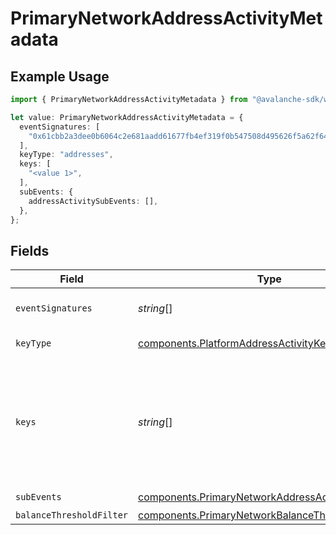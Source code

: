 # PrimaryNetworkAddressActivityMetadata

## Example Usage

```typescript
import { PrimaryNetworkAddressActivityMetadata } from "@avalanche-sdk/webhooks/models/components";

let value: PrimaryNetworkAddressActivityMetadata = {
  eventSignatures: [
    "0x61cbb2a3dee0b6064c2e681aadd61677fb4ef319f0b547508d495626f5a62f64",
  ],
  keyType: "addresses",
  keys: [
    "<value 1>",
  ],
  subEvents: {
    addressActivitySubEvents: [],
  },
};
```

## Fields

| Field                                                                                                                                                                                                                                                                   | Type                                                                                                                                                                                                                                                                    | Required                                                                                                                                                                                                                                                                | Description                                                                                                                                                                                                                                                             | Example                                                                                                                                                                                                                                                                 |
| ----------------------------------------------------------------------------------------------------------------------------------------------------------------------------------------------------------------------------------------------------------------------- | ----------------------------------------------------------------------------------------------------------------------------------------------------------------------------------------------------------------------------------------------------------------------- | ----------------------------------------------------------------------------------------------------------------------------------------------------------------------------------------------------------------------------------------------------------------------- | ----------------------------------------------------------------------------------------------------------------------------------------------------------------------------------------------------------------------------------------------------------------------- | ----------------------------------------------------------------------------------------------------------------------------------------------------------------------------------------------------------------------------------------------------------------------- |
| `eventSignatures`                                                                                                                                                                                                                                                       | *string*[]                                                                                                                                                                                                                                                              | :heavy_minus_sign:                                                                                                                                                                                                                                                      | Array of hexadecimal strings of the event signatures.                                                                                                                                                                                                                   | [<br/>"0x61cbb2a3dee0b6064c2e681aadd61677fb4ef319f0b547508d495626f5a62f64"<br/>]                                                                                                                                                                                        |
| `keyType`                                                                                                                                                                                                                                                               | [components.PlatformAddressActivityKeyType](../../models/components/platformaddressactivitykeytype.md)                                                                                                                                                                  | :heavy_check_mark:                                                                                                                                                                                                                                                      | The type of key to monitor for the address activity event type.                                                                                                                                                                                                         |                                                                                                                                                                                                                                                                         |
| `keys`                                                                                                                                                                                                                                                                  | *string*[]                                                                                                                                                                                                                                                              | :heavy_check_mark:                                                                                                                                                                                                                                                      | Array of keys like addresses corresponding to the keyType being monitored. For PrimaryNetworkAddressActivity event, an array of multiple addresses can be provided. The maximum number of 'addresses' you can track depends on the Data API plan you are subscribed to. |                                                                                                                                                                                                                                                                         |
| `subEvents`                                                                                                                                                                                                                                                             | [components.PrimaryNetworkAddressActivitySubEvents](../../models/components/primarynetworkaddressactivitysubevents.md)                                                                                                                                                  | :heavy_check_mark:                                                                                                                                                                                                                                                      | Sub-events to monitor                                                                                                                                                                                                                                                   |                                                                                                                                                                                                                                                                         |
| `balanceThresholdFilter`                                                                                                                                                                                                                                                | [components.PrimaryNetworkBalanceThresholdFilter](../../models/components/primarynetworkbalancethresholdfilter.md)                                                                                                                                                      | :heavy_minus_sign:                                                                                                                                                                                                                                                      | Balance threshold filter                                                                                                                                                                                                                                                |                                                                                                                                                                                                                                                                         |